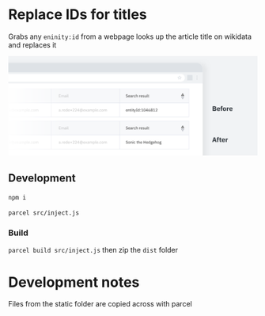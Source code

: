 # Replace IDs for titles

Grabs any `eninity:id` from a webpage looks up the article title on wikidata and replaces it 

![Example image](./chrome-store/screenshots/004.png)

## Development

`npm i`


 `parcel src/inject.js`

### Build

`parcel build src/inject.js` then zip the `dist` folder

# Development notes

Files from the static folder are copied across with parcel 


